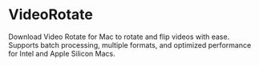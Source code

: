 # VideoRotate
Download Video Rotate for Mac to rotate and flip videos with ease. Supports batch processing, multiple formats, and optimized performance for Intel and Apple Silicon Macs.
